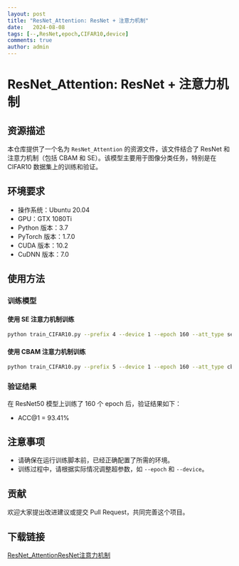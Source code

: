 ```yaml
---
layout: post
title: "ResNet_Attention: ResNet + 注意力机制"
date:   2024-08-08
tags: [--,ResNet,epoch,CIFAR10,device]
comments: true
author: admin
---
```

# ResNet_Attention: ResNet + 注意力机制

## 资源描述

本仓库提供了一个名为 `ResNet_Attention` 的资源文件，该文件结合了 ResNet 和注意力机制（包括 CBAM 和 SE）。该模型主要用于图像分类任务，特别是在 CIFAR10 数据集上的训练和验证。

## 环境要求

- 操作系统：Ubuntu 20.04
- GPU：GTX 1080Ti
- Python 版本：3.7
- PyTorch 版本：1.7.0
- CUDA 版本：10.2
- CuDNN 版本：7.0

## 使用方法

### 训练模型

#### 使用 SE 注意力机制训练

```bash
python train_CIFAR10.py --prefix 4 --device 1 --epoch 160 --att_type se
```

#### 使用 CBAM 注意力机制训练

```bash
python train_CIFAR10.py --prefix 5 --device 1 --epoch 160 --att_type cbam
```

### 验证结果

在 ResNet50 模型上训练了 160 个 epoch 后，验证结果如下：

- ACC@1 = 93.41%

## 注意事项

- 请确保在运行训练脚本前，已经正确配置了所需的环境。
- 训练过程中，请根据实际情况调整超参数，如 `--epoch` 和 `--device`。

## 贡献

欢迎大家提出改进建议或提交 Pull Request，共同完善这个项目。

## 下载链接

[ResNet_AttentionResNet注意力机制](https://pan.quark.cn/s/febae320fee1)